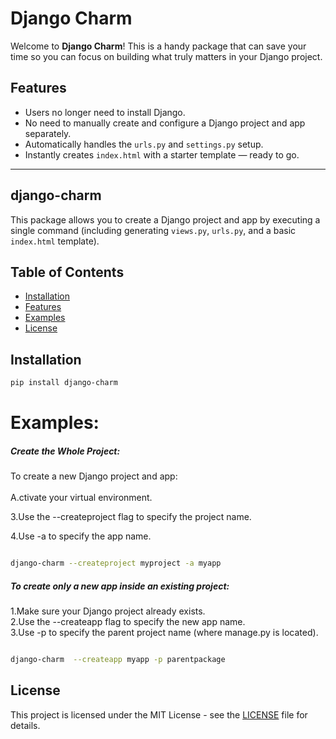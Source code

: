 # Django Charm

Welcome to **Django Charm**! This is a handy package that can save your time so you can focus on building what truly matters in your Django project.

## Features
- Users no longer need to install Django. 
- No need to manually create and configure a Django project and app separately.
- Automatically handles the `urls.py` and `settings.py` setup.
- Instantly creates `index.html` with a starter template — ready to go.

---

## django-charm

This package allows you to create a Django project and app by executing a single command (including generating `views.py`, `urls.py`, and a basic `index.html` template).

## Table of Contents
- [Installation](#installation)
- [Features](#features)
- [Examples](#examples)
- [License](#license)


## Installation

```bash
pip install django-charm
```





# Examples:

  #####  Create the Whole Project:
To create a new Django project and app:<br>
<br>
A.ctivate your virtual environment.<br>

3.Use the --createproject flag to specify the project name.<br>

4.Use -a to specify the app name.



```bash

django-charm --createproject myproject -a myapp

```
  #####  To create only a new app inside an existing project:

1.Make sure your Django project already exists.<br>
2.Use the --createapp flag to specify the new app name.<br>
3.Use -p to specify the parent project name (where manage.py is located).

```bash

django-charm  --createapp myapp -p parentpackage

```
## License

This project is licensed under the MIT License - see the [LICENSE](LICENSE) file for details.

